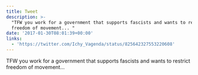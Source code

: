 ```yaml
---
title: Tweet
description: >-
  "TFW you work for a government that supports fascists and wants to restrict
  freedom of movement... "
date: '2017-01-30T08:01:39+00:00'
links:
  - 'https://twitter.com/Ichy_Vagenda/status/825642327553220608'
---
```

TFW you work for a government that supports fascists and wants to restrict freedom of movement... 
